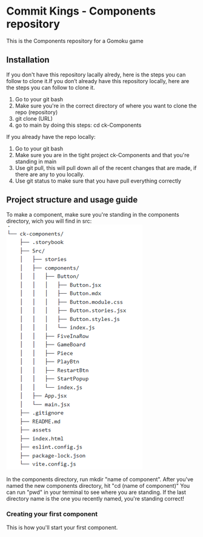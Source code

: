 # Commit Kings - Components repository


This is the Components repository for a Gomoku game

## Installation

If you don't have this repository lacally alredy, here is the steps you can follow to clone it.If you don’t already have this repository locally, here are the steps you can follow to clone it.

1. Go to your git bash
2. Make sure you're in the correct directory of where you want to clone the repo (repository)
3. git clone (URL)
4. go to main by doing this steps: cd ck-Components

If you already have the repo locally:

1. Go to your git bash
2. Make sure you are in the tight project ck-Components and that you're standing in main
3. Use git pull, this will pull down all of the recent changes that are made, if there are any to you locally.
4. Use git status to make sure that you have pull everything correctly

## Project structure and usage guide

To make a component, make sure you're standing in the components directory, wich you will find in src:
![Tree Structure](./assets/tree-structure.png)

In the components directory, run mkdir "name of component".
After you've named the new components directory, hit "cd (name of component)"
You can run "pwd" in your terminal to see where you are standing. If the last directory name is the one you recently named, you're standing correct!

### Creating your first component

This is how you'll start your first component.
